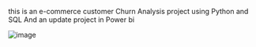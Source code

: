 this is an e-commerce customer Churn Analysis project using Python and SQL And an update project in Power bi

![image](https://github.com/user-attachments/assets/dee2f1fa-b63f-42e2-a9a7-b1c6f2dc7125)
